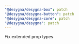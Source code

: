 ```yaml
---
"@desygna/desygna-box": patch
"@desygna/desygna-button": patch
"@desygna/desygna-core": patch
"@desygna/desygna": patch
---
```


Fix extended prop types
